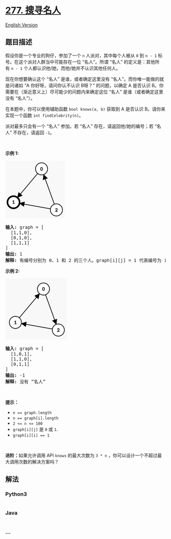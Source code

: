 # [277. 搜寻名人](https://leetcode-cn.com/problems/find-the-celebrity)

[English Version](/solution/0200-0299/0277.Find%20the%20Celebrity/README_EN.md)

## 题目描述

<!-- 这里写题目描述 -->

<p>假设你是一个专业的狗仔，参加了一个 <code>n</code> 人派对，其中每个人被从 <code>0</code> 到 <code>n - 1</code> 标号。在这个派对人群当中可能存在一位 “名人”。所谓 “名人” 的定义是：其他所有 <code>n - 1</code> 个人都认识他/她，而他/她并不认识其他任何人。</p>

<p>现在你想要确认这个 “名人” 是谁，或者确定这里没有 “名人”。而你唯一能做的就是问诸如 “A 你好呀，请问你认不认识 B呀？” 的问题，以确定 A 是否认识 B。你需要在（渐近意义上）尽可能少的问题内来确定这位 “名人” 是谁（或者确定这里没有 “名人”）。</p>

<p>在本题中，你可以使用辅助函数 <code>bool knows(a, b)</code> 获取到 A 是否认识 B。请你来实现一个函数 <code>int findCelebrity(n)</code>。</p>

<p>派对最多只会有一个 “名人” 参加。若 “名人” 存在，请返回他/她的编号；若 “名人” 不存在，请返回 <code>-1</code>。</p>

<p> </p>

<p><strong>示例 1:</strong></p>

<p><img alt="" src="/solution/0200-0299/0277.Find the Celebrity/images/277_example_1_bold.PNG" style="height: 181px; width: 186px;" /></p>

<pre>
<strong>输入: </strong>graph = [
  [1,1,0],
  [0,1,0],
  [1,1,1]
]
<strong>输出: </strong>1
<strong>解释: </strong>有编号分别为 0、1 和 2 的三个人。graph[i][j] = 1 代表编号为 i 的人认识编号为 j 的人，而 graph[i][j] = 0 则代表编号为 i 的人不认识编号为 j 的人。“名人” 是编号 1 的人，因为 0 和 2 均认识他/她，但 1 不认识任何人。
</pre>

<p><strong>示例 2:</strong></p>

<p><img alt="" src="/solution/0200-0299/0277.Find the Celebrity/images/277_example_2.PNG" style="height: 192px; width: 193px;" /></p>

<pre>
<strong>输入: </strong>graph = [
  [1,0,1],
  [1,1,0],
  [0,1,1]
]
<strong>输出: </strong>-1
<strong>解释: </strong>没有 “名人”
</pre>

<p> </p>

<p><strong>提示：</strong></p>

<ul>
	<li><code>n == graph.length</code></li>
	<li><code>n == graph[i].length</code></li>
	<li><code>2 <= n <= 100</code></li>
	<li><code>graph[i][j]</code> 是 <code>0</code> 或 <code>1</code>.</li>
	<li><code>graph[i][i] == 1</code></li>
</ul>

<p> </p>

<p><strong>进阶：</strong>如果允许调用 API <code>knows</code> 的最大次数为 <code>3 * n</code> ，你可以设计一个不超过最大调用次数的解决方案吗？</p>

<ol>
</ol>


## 解法

<!-- 这里可写通用的实现逻辑 -->

<!-- tabs:start -->

### **Python3**

<!-- 这里可写当前语言的特殊实现逻辑 -->

```python

```

### **Java**

<!-- 这里可写当前语言的特殊实现逻辑 -->

```java

```

### **...**

```

```

<!-- tabs:end -->
